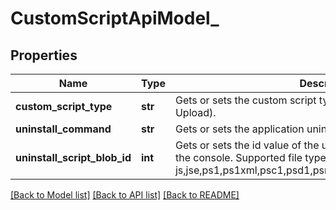 # CustomScriptApiModel_

## Properties
Name | Type | Description | Notes
------------ | ------------- | ------------- | -------------
**custom_script_type** | **str** | Gets or sets the custom script type (Supported values: Input, Upload). | [optional] 
**uninstall_command** | **str** | Gets or sets the application uninstall command provided. | [optional] 
**uninstall_script_blob_id** | **int** | Gets or sets the id value of the uninstall script file uploaded on the console.  Supported file types : js,jse,ps1,ps1xml,psc1,psd1,psm1,pssc,cdxml,vbs,vbe,wsf,wsc. | [optional] 

[[Back to Model list]](../README.md#documentation-for-models) [[Back to API list]](../README.md#documentation-for-api-endpoints) [[Back to README]](../README.md)


